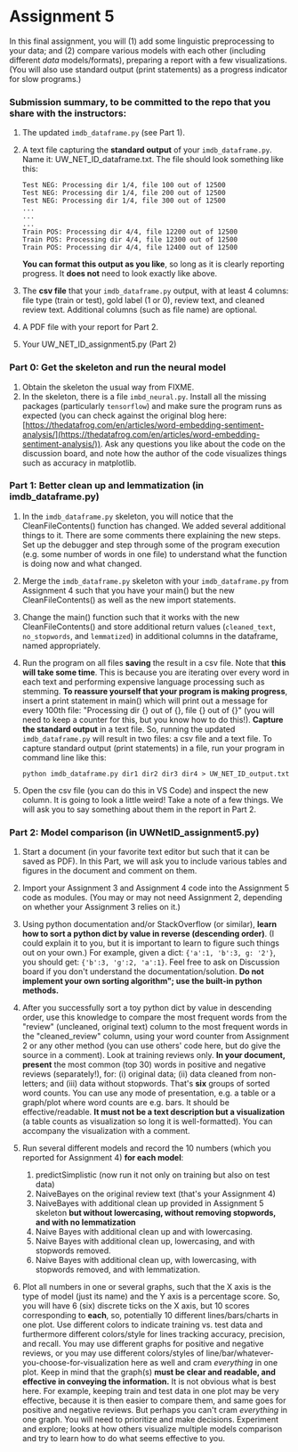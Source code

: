 # Assignment 5

In this final assignment, you will (1) add some linguistic preprocessing to your data; and (2) compare various models with each other (including different *data* models/formats), preparing a report with a few visualizations. (You will also use standard output (print statements) as a progress indicator for slow programs.)

### Submission summary, to be committed to the repo that you share with the instructors:
1. The updated `imdb_dataframe.py` (see Part 1).

2. A text file capturing the **standard output** of your `imdb_dataframe.py`. Name it: UW_NET_ID_dataframe.txt. The file should look something like this:
    ```
    Test NEG: Processing dir 1/4, file 100 out of 12500
    Test NEG: Processing dir 1/4, file 200 out of 12500
    Test NEG: Processing dir 1/4, file 300 out of 12500
    ...
    ...
    ...
    Train POS: Processing dir 4/4, file 12200 out of 12500
    Train POS: Processing dir 4/4, file 12300 out of 12500
    Train POS: Processing dir 4/4, file 12400 out of 12500
    ```
    **You can format this output as you like**, so long as it is clearly reporting progress. It **does not** need to look exactly like above.

3. The **csv file** that your `imdb_dataframe.py` output, with at least 4 columns: file type (train or test), gold label (1 or 0), review text, and cleaned review text. Additional columns (such as file name) are optional.

4. A PDF file with your report for Part 2.

5. Your UW_NET_ID_assignment5.py (Part 2)

### Part 0: Get the skeleton and run the neural model
1. Obtain the skeleton the usual way from FIXME.
2. In the skeleton, there is a file `imbd_neural.py`. Install all the missing packages (particularly `tensorflow`) and make sure the program runs as expected (you can check against the original blog here:[https://thedatafrog.com/en/articles/word-embedding-sentiment-analysis/](https://thedatafrog.com/en/articles/word-embedding-sentiment-analysis/)). Ask any questions you like about the code on the discussion board, and note how the author of the code visualizes things such as accuracy in matplotlib.

### Part 1: Better clean up and lemmatization (in imdb_dataframe.py)

1. In the `imdb_dataframe.py` skeleton, you will notice that the CleanFileContents() function has changed. We added several additional things to it. There are some comments there explaining the new steps. Set up the debugger and step through some of the program execution (e.g. some number of words in one file) to understand what the function is doing now and what changed.

2. Merge the  `imdb_dataframe.py` skeleton with your `imdb_dataframe.py` from Assignment 4 such that you have your main() but the new CleanFileContents() as well as the new import statements. 

3. Change the main() function such that it works with the new CleanFileContents() and store additional return values (`cleaned_text`, `no_stopwords`, and `lemmatized`) in additional columns in the dataframe, named appropriately.

4. Run the program on all files **saving** the result in a csv file. Note that **this will take some time**. This is because you are iterating over every word in each text and performing expensive language processing such as stemming. **To reassure yourself that your program is making progress**, insert a print statement in main() which will print out a message for every 100th file: "Processing dir {} out of {}, file {} out of {}" (you will need to keep a counter for this, but you know how to do this!). **Capture the standard output** in a text file. So, running the updated `imdb_dataframe.py` will result in two files: a csv file and a text file. To capture standard output (print statements) in a file, run your program in command line like this: 

    `python imdb_dataframe.py dir1 dir2 dir3 dir4 > UW_NET_ID_output.txt` 

5. Open the csv file (you can do this in VS Code) and inspect the new column. It is going to look a little weird! Take a note of a few things. We will ask you to say something about them in the report in Part 2.


### Part 2: Model comparison (in UWNetID_assignment5.py)
1. Start a document (in your favorite text editor but such that it can be saved as PDF). In this Part, we will ask you to include various tables and figures in the document and comment on them.

2. Import your Assignment 3 and Assignment 4 code into the Assignment 5 code as modules. (You may or may not need Assignment 2, depending on whether your Assignment 3 relies on it.)
 
3. Using python documentation and/or StackOverflow (or similar), **learn how to sort a python dict by value in reverse (descending order)**. (I could explain it to you, but it is important to learn to figure such things out on your own.) For example, given a dict: `{'a':1, 'b':3, g: '2'}`, you should get: `{'b':3, 'g':2, 'a':1}`. Feel free to ask on Discussion board if you don't understand the documentation/solution. **Do not implement your own sorting algorithm"; use the built-in python methods.**

4. After you successfully sort a toy python dict by value in descending order, use this knowledge to compare the most frequent words from the "review" (uncleaned, original text) column to the most frequent words in the "cleaned_review" column, using your word counter from Assignment 2 or any other method (you can use others' code here, but do give the source in a comment). Look at training reviews only. **In your document, present** the most common (top 30) words in positive and negative reviews (separately!), for: (i) original data; (ii) data cleaned from non-letters; and (iii) data without stopwords. That's **six** groups of sorted word counts. You can use any mode of presentation, e.g. a table or a graph/plot where word counts are e.g. bars. It should be effective/readable. **It must not be a text description but a visualization** (a table counts as visualization so long it is well-formatted). You can accompany the visualization with a comment.

5. Run several different models and record the 10 numbers (which you reported for Assignment 4) **for each model**:
    1. predictSimplistic (now run it not only on training but also on test data)
    2. NaiveBayes on the original review text (that's your Assignment 4)
    3. NaiveBayes with additional clean up provided in Assignment 5 skeleton **but without lowercasing, without removing stopwords, and with no lemmatization**
    4. Naive Bayes with additional clean up and with lowercasing.
    5. Naive Bayes with additional clean up, lowercasing, and with stopwords removed.
    6. Naive Bayes with additional clean up, with lowercasing, with stopwords removed, and with lemmatization.

6. Plot all numbers in one or several graphs, such that the X axis is the type of model (just its name) and the Y axis is a percentage score. So, you will have 6 (six) discrete ticks on the X axis, but 10 scores corresponding to **each**, so, potentially 10 different lines/bars/charts in one plot. Use different colors to indicate training vs. test data and furthermore different colors/style for lines tracking accuracy, precision, and recall. You may use different graphs for positive and negative reviews, or you may use different colors/styles of line/bar/whatever-you-choose-for-visualization here as well and cram *everything* in one plot. Keep in mind that the graph(s) **must be clear and readable, and effective in conveying the information.** It is not obvious what is best here. For example, keeping train and test data in one plot may be very effective, because it is then easier to compare them, and same goes for positive and negative reviews. But perhaps you can't cram *everything* in one graph. You will need to prioritize and make decisions. Experiment and explore; looks at how others visualize multiple models comparison and try to learn how to do what seems effective to you.
